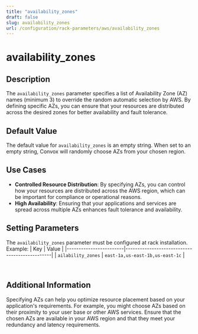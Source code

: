 ```yaml
---
title: "availability_zones"
draft: false
slug: availability_zones
url: /configuration/rack-parameters/aws/availability_zones
---
```


# availability_zones

## Description
The `availability_zones` parameter specifies a list of Availability Zone (AZ) names (minimum 3) to override the random automatic selection by AWS. By defining specific AZs, you can ensure that your resources are distributed across the desired zones for better availability and fault tolerance.

## Default Value
The default value for `availability_zones` is an empty string. When set to an empty string, Convox will randomly choose AZs from your chosen region.

## Use Cases
- **Controlled Resource Distribution**: By specifying AZs, you can control how your resources are distributed across the AWS region, which can be important for compliance or operational reasons.
- **High Availability**: Ensuring that your applications and services are spread across multiple AZs enhances fault tolerance and availability.

## Setting Parameters
The `availability_zones` parameter must be configured at rack installation. Example:
| Key                    | Value                                         |
|------------------------|-----------------------------------------------|
| `ailability_zones`  | `east-1a,us-east-1b,us-east-1c` |

&nbsp;

## Additional Information
Specifying AZs can help you optimize resource placement based on your application's requirements. For example, you might choose AZs based on their proximity to your user base or other AWS services. Ensure that the chosen AZs are available in your AWS region and that they meet your redundancy and latency requirements.
